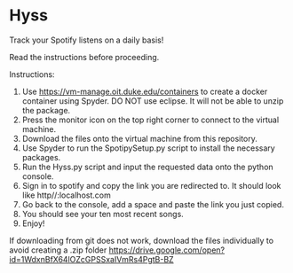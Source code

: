 # Hyss
Track your Spotify listens on a daily basis!

Read the instructions before proceeding.

Instructions:
1. Use https://vm-manage.oit.duke.edu/containers to create a docker container using Spyder. 
   DO NOT use eclipse. It will not be able to unzip the package. 
2. Press the monitor icon on the top right corner to connect to the virtual machine.
3. Download the files onto the virtual machine from this repository.
3. Use Spyder to run the SpotipySetup.py script to install the necessary packages.
4. Run the Hyss.py script and input the requested data onto the python console.
5. Sign in to spotify and copy the link you are redirected to. It should look like http//:localhost.com
6. Go back to the console, add a space and paste the link you just copied.
7. You should see your ten most recent songs.
8. Enjoy!


If downloading from git does not work, download the files individually to avoid creating a .zip folder
https://drive.google.com/open?id=1WdxnBfX64lOZcGPSSxaIVmRs4PgtB-BZ
